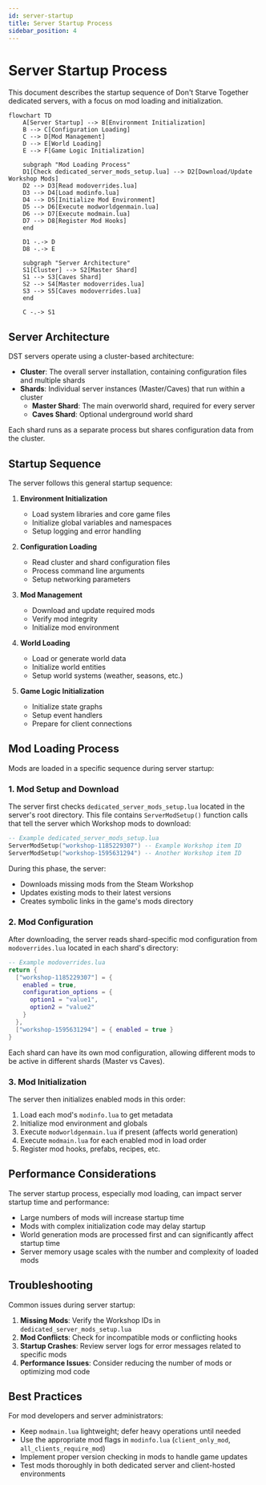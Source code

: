 ```yaml
---
id: server-startup
title: Server Startup Process
sidebar_position: 4
---
```


# Server Startup Process

This document describes the startup sequence of Don't Starve Together dedicated servers, with a focus on mod loading and initialization.

```mermaid
flowchart TD
    A[Server Startup] --> B[Environment Initialization]
    B --> C[Configuration Loading]
    C --> D[Mod Management]
    D --> E[World Loading]
    E --> F[Game Logic Initialization]
    
    subgraph "Mod Loading Process"
    D1[Check dedicated_server_mods_setup.lua] --> D2[Download/Update Workshop Mods]
    D2 --> D3[Read modoverrides.lua]
    D3 --> D4[Load modinfo.lua]
    D4 --> D5[Initialize Mod Environment]
    D5 --> D6[Execute modworldgenmain.lua]
    D6 --> D7[Execute modmain.lua]
    D7 --> D8[Register Mod Hooks]
    end
    
    D1 -.-> D
    D8 -.-> E
    
    subgraph "Server Architecture"
    S1[Cluster] --> S2[Master Shard]
    S1 --> S3[Caves Shard]
    S2 --> S4[Master modoverrides.lua]
    S3 --> S5[Caves modoverrides.lua]
    end
    
    C -.-> S1
```

## Server Architecture

DST servers operate using a cluster-based architecture:

- **Cluster**: The overall server installation, containing configuration files and multiple shards
- **Shards**: Individual server instances (Master/Caves) that run within a cluster
  - **Master Shard**: The main overworld shard, required for every server
  - **Caves Shard**: Optional underground world shard

Each shard runs as a separate process but shares configuration data from the cluster.

## Startup Sequence

The server follows this general startup sequence:

1. **Environment Initialization**
   - Load system libraries and core game files
   - Initialize global variables and namespaces
   - Setup logging and error handling

2. **Configuration Loading**
   - Read cluster and shard configuration files
   - Process command line arguments
   - Setup networking parameters

3. **Mod Management**
   - Download and update required mods
   - Verify mod integrity
   - Initialize mod environment

4. **World Loading**
   - Load or generate world data
   - Initialize world entities
   - Setup world systems (weather, seasons, etc.)

5. **Game Logic Initialization**
   - Initialize state graphs
   - Setup event handlers
   - Prepare for client connections

## Mod Loading Process

Mods are loaded in a specific sequence during server startup:

### 1. Mod Setup and Download

The server first checks `dedicated_server_mods_setup.lua` located in the server's root directory. This file contains `ServerModSetup()` function calls that tell the server which Workshop mods to download:

```lua
-- Example dedicated_server_mods_setup.lua
ServerModSetup("workshop-1185229307") -- Example Workshop item ID
ServerModSetup("workshop-1595631294") -- Another Workshop item ID
```

During this phase, the server:
- Downloads missing mods from the Steam Workshop
- Updates existing mods to their latest versions
- Creates symbolic links in the game's mods directory

### 2. Mod Configuration

After downloading, the server reads shard-specific mod configuration from `modoverrides.lua` located in each shard's directory:

```lua
-- Example modoverrides.lua
return {
  ["workshop-1185229307"] = { 
    enabled = true,
    configuration_options = {
      option1 = "value1",
      option2 = "value2"
    }
  },
  ["workshop-1595631294"] = { enabled = true }
}
```

Each shard can have its own mod configuration, allowing different mods to be active in different shards (Master vs Caves).

### 3. Mod Initialization

The server then initializes enabled mods in this order:

1. Load each mod's `modinfo.lua` to get metadata
2. Initialize mod environment and globals
3. Execute `modworldgenmain.lua` if present (affects world generation)
4. Execute `modmain.lua` for each enabled mod in load order
5. Register mod hooks, prefabs, recipes, etc.

## Performance Considerations

The server startup process, especially mod loading, can impact server startup time and performance:

- Large numbers of mods will increase startup time
- Mods with complex initialization code may delay startup
- World generation mods are processed first and can significantly affect startup time
- Server memory usage scales with the number and complexity of loaded mods

## Troubleshooting

Common issues during server startup:

1. **Missing Mods**: Verify the Workshop IDs in `dedicated_server_mods_setup.lua`
2. **Mod Conflicts**: Check for incompatible mods or conflicting hooks
3. **Startup Crashes**: Review server logs for error messages related to specific mods
4. **Performance Issues**: Consider reducing the number of mods or optimizing mod code

## Best Practices

For mod developers and server administrators:

- Keep `modmain.lua` lightweight; defer heavy operations until needed
- Use the appropriate mod flags in `modinfo.lua` (`client_only_mod`, `all_clients_require_mod`)
- Implement proper version checking in mods to handle game updates
- Test mods thoroughly in both dedicated server and client-hosted environments 
